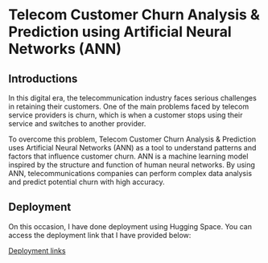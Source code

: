 # Telecom Customer Churn Analysis & Prediction using Artificial Neural Networks (ANN)

## Introductions
In this digital era, the telecommunication industry faces serious challenges in retaining their customers. One of the main problems faced by telecom service providers is churn, which is when a customer stops using their service and switches to another provider.

To overcome this problem, Telecom Customer Churn Analysis & Prediction uses Artificial Neural Networks (ANN) as a tool to understand patterns and factors that influence customer churn. ANN is a machine learning model inspired by the structure and function of human neural networks. By using ANN, telecommunications companies can perform complex data analysis and predict potential churn with high accuracy.

## Deployment
On this occasion, I have done deployment using Hugging Space. You can access the deployment link that I have provided below:

[Deployment links](https://huggingface.co/spaces/sihar/Customer_Churn_Predictions)
